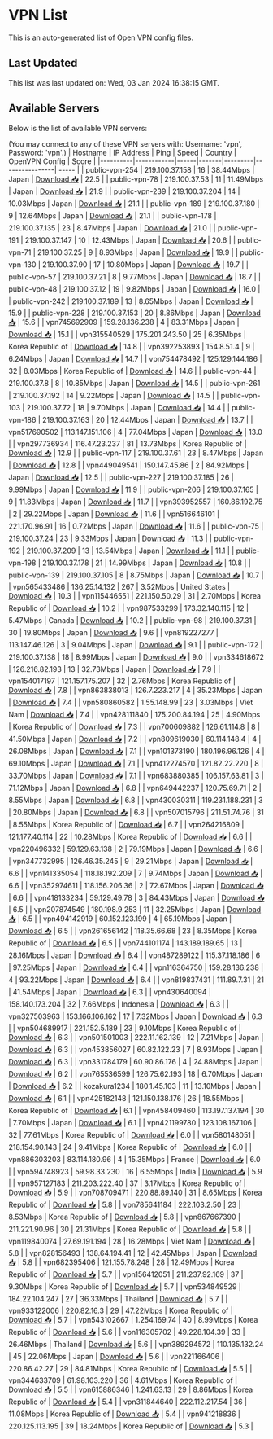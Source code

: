 # VPN List

This is an auto-generated list of Open VPN config files.

## Last Updated

This list was last updated on: Wed, 03 Jan 2024 16:38:15 GMT.

## Available Servers

Below is the list of available VPN servers:

(You may connect to any of these VPN servers with: Username: 'vpn', Password: 'vpn'.)
| Hostname | IP Address | Ping | Speed | Country | OpenVPN Config | Score |
|----------|------------|------|-------|---------|----------------| ----- |
| public-vpn-254 | 219.100.37.158 | 16 | 38.44Mbps | Japan | [Download 📥](./configs/server_0_JP.ovpn) | 22.5 |
| public-vpn-78 | 219.100.37.53 | 11 | 11.49Mbps | Japan | [Download 📥](./configs/server_1_JP.ovpn) | 21.9 |
| public-vpn-239 | 219.100.37.204 | 14 | 10.03Mbps | Japan | [Download 📥](./configs/server_2_JP.ovpn) | 21.1 |
| public-vpn-189 | 219.100.37.180 | 9 | 12.64Mbps | Japan | [Download 📥](./configs/server_3_JP.ovpn) | 21.1 |
| public-vpn-178 | 219.100.37.135 | 23 | 8.47Mbps | Japan | [Download 📥](./configs/server_4_JP.ovpn) | 21.0 |
| public-vpn-191 | 219.100.37.147 | 10 | 12.43Mbps | Japan | [Download 📥](./configs/server_5_JP.ovpn) | 20.6 |
| public-vpn-71 | 219.100.37.25 | 9 | 8.93Mbps | Japan | [Download 📥](./configs/server_6_JP.ovpn) | 19.9 |
| public-vpn-130 | 219.100.37.90 | 17 | 10.80Mbps | Japan | [Download 📥](./configs/server_7_JP.ovpn) | 19.7 |
| public-vpn-57 | 219.100.37.21 | 8 | 9.77Mbps | Japan | [Download 📥](./configs/server_8_JP.ovpn) | 18.7 |
| public-vpn-48 | 219.100.37.12 | 19 | 9.82Mbps | Japan | [Download 📥](./configs/server_9_JP.ovpn) | 16.0 |
| public-vpn-242 | 219.100.37.189 | 13 | 8.65Mbps | Japan | [Download 📥](./configs/server_10_JP.ovpn) | 15.9 |
| public-vpn-228 | 219.100.37.153 | 20 | 8.86Mbps | Japan | [Download 📥](./configs/server_11_JP.ovpn) | 15.6 |
| vpn745692909 | 159.28.136.238 | 4 | 83.31Mbps | Japan | [Download 📥](./configs/server_12_JP.ovpn) | 15.1 |
| vpn315540529 | 175.201.243.50 | 25 | 6.35Mbps | Korea Republic of | [Download 📥](./configs/server_13_KR.ovpn) | 14.8 |
| vpn392253893 | 154.8.51.4 | 9 | 6.24Mbps | Japan | [Download 📥](./configs/server_14_JP.ovpn) | 14.7 |
| vpn754478492 | 125.129.144.186 | 32 | 8.03Mbps | Korea Republic of | [Download 📥](./configs/server_15_KR.ovpn) | 14.6 |
| public-vpn-44 | 219.100.37.8 | 8 | 10.85Mbps | Japan | [Download 📥](./configs/server_16_JP.ovpn) | 14.5 |
| public-vpn-261 | 219.100.37.192 | 14 | 9.22Mbps | Japan | [Download 📥](./configs/server_17_JP.ovpn) | 14.5 |
| public-vpn-103 | 219.100.37.72 | 18 | 9.70Mbps | Japan | [Download 📥](./configs/server_18_JP.ovpn) | 14.4 |
| public-vpn-186 | 219.100.37.163 | 20 | 12.44Mbps | Japan | [Download 📥](./configs/server_19_JP.ovpn) | 13.7 |
| vpn517690502 | 113.147.151.106 | 4 | 77.04Mbps | Japan | [Download 📥](./configs/server_20_JP.ovpn) | 13.0 |
| vpn297736934 | 116.47.23.237 | 81 | 13.73Mbps | Korea Republic of | [Download 📥](./configs/server_21_KR.ovpn) | 12.9 |
| public-vpn-117 | 219.100.37.61 | 23 | 8.47Mbps | Japan | [Download 📥](./configs/server_22_JP.ovpn) | 12.8 |
| vpn449049541 | 150.147.45.86 | 2 | 84.92Mbps | Japan | [Download 📥](./configs/server_23_JP.ovpn) | 12.5 |
| public-vpn-227 | 219.100.37.185 | 26 | 9.99Mbps | Japan | [Download 📥](./configs/server_24_JP.ovpn) | 11.9 |
| public-vpn-206 | 219.100.37.165 | 9 | 11.83Mbps | Japan | [Download 📥](./configs/server_25_JP.ovpn) | 11.7 |
| vpn393952557 | 160.86.192.75 | 2 | 29.22Mbps | Japan | [Download 📥](./configs/server_26_JP.ovpn) | 11.6 |
| vpn516646101 | 221.170.96.91 | 16 | 0.72Mbps | Japan | [Download 📥](./configs/server_27_JP.ovpn) | 11.6 |
| public-vpn-75 | 219.100.37.24 | 23 | 9.33Mbps | Japan | [Download 📥](./configs/server_28_JP.ovpn) | 11.3 |
| public-vpn-192 | 219.100.37.209 | 13 | 13.54Mbps | Japan | [Download 📥](./configs/server_29_JP.ovpn) | 11.1 |
| public-vpn-198 | 219.100.37.178 | 21 | 14.99Mbps | Japan | [Download 📥](./configs/server_30_JP.ovpn) | 10.8 |
| public-vpn-139 | 219.100.37.105 | 8 | 8.75Mbps | Japan | [Download 📥](./configs/server_31_JP.ovpn) | 10.7 |
| vpn565433486 | 136.25.14.132 | 267 | 3.52Mbps | United States | [Download 📥](./configs/server_32_US.ovpn) | 10.3 |
| vpn115446551 | 221.150.50.29 | 31 | 2.70Mbps | Korea Republic of | [Download 📥](./configs/server_33_KR.ovpn) | 10.2 |
| vpn987533299 | 173.32.140.115 | 12 | 5.47Mbps | Canada | [Download 📥](./configs/server_34_CA.ovpn) | 10.2 |
| public-vpn-98 | 219.100.37.31 | 30 | 19.80Mbps | Japan | [Download 📥](./configs/server_35_JP.ovpn) | 9.6 |
| vpn819227277 | 113.147.46.126 | 3 | 9.04Mbps | Japan | [Download 📥](./configs/server_36_JP.ovpn) | 9.1 |
| public-vpn-172 | 219.100.37.138 | 18 | 8.99Mbps | Japan | [Download 📥](./configs/server_37_JP.ovpn) | 9.0 |
| vpn334618672 | 126.216.82.193 | 13 | 32.73Mbps | Japan | [Download 📥](./configs/server_38_JP.ovpn) | 7.9 |
| vpn154017197 | 121.157.175.207 | 32 | 2.76Mbps | Korea Republic of | [Download 📥](./configs/server_39_KR.ovpn) | 7.8 |
| vpn863838013 | 126.7.223.217 | 4 | 35.23Mbps | Japan | [Download 📥](./configs/server_40_JP.ovpn) | 7.4 |
| vpn580860582 | 1.55.148.99 | 23 | 3.03Mbps | Viet Nam | [Download 📥](./configs/server_41_VN.ovpn) | 7.4 |
| vpn428111840 | 175.200.84.194 | 25 | 4.90Mbps | Korea Republic of | [Download 📥](./configs/server_42_KR.ovpn) | 7.3 |
| vpn700609882 | 126.61.114.8 | 8 | 41.50Mbps | Japan | [Download 📥](./configs/server_43_JP.ovpn) | 7.2 |
| vpn809619030 | 60.114.148.4 | 4 | 26.08Mbps | Japan | [Download 📥](./configs/server_44_JP.ovpn) | 7.1 |
| vpn101373190 | 180.196.96.126 | 4 | 69.10Mbps | Japan | [Download 📥](./configs/server_45_JP.ovpn) | 7.1 |
| vpn412274570 | 121.82.22.220 | 8 | 33.70Mbps | Japan | [Download 📥](./configs/server_46_JP.ovpn) | 7.1 |
| vpn683880385 | 106.157.63.81 | 3 | 71.12Mbps | Japan | [Download 📥](./configs/server_47_JP.ovpn) | 6.8 |
| vpn649442237 | 120.75.69.71 | 2 | 8.55Mbps | Japan | [Download 📥](./configs/server_48_JP.ovpn) | 6.8 |
| vpn430030311 | 119.231.188.231 | 3 | 20.80Mbps | Japan | [Download 📥](./configs/server_49_JP.ovpn) | 6.8 |
| vpn507015796 | 211.51.74.76 | 31 | 8.55Mbps | Korea Republic of | [Download 📥](./configs/server_50_KR.ovpn) | 6.7 |
| vpn264216809 | 121.177.40.114 | 22 | 10.28Mbps | Korea Republic of | [Download 📥](./configs/server_51_KR.ovpn) | 6.6 |
| vpn220496332 | 59.129.63.138 | 2 | 79.19Mbps | Japan | [Download 📥](./configs/server_52_JP.ovpn) | 6.6 |
| vpn347732995 | 126.46.35.245 | 9 | 29.21Mbps | Japan | [Download 📥](./configs/server_53_JP.ovpn) | 6.6 |
| vpn141335054 | 118.18.192.209 | 7 | 9.74Mbps | Japan | [Download 📥](./configs/server_54_JP.ovpn) | 6.6 |
| vpn352974611 | 118.156.206.36 | 2 | 72.67Mbps | Japan | [Download 📥](./configs/server_55_JP.ovpn) | 6.6 |
| vpn418133234 | 59.129.49.78 | 3 | 84.43Mbps | Japan | [Download 📥](./configs/server_56_JP.ovpn) | 6.5 |
| vpn207874549 | 180.198.9.253 | 11 | 32.25Mbps | Japan | [Download 📥](./configs/server_57_JP.ovpn) | 6.5 |
| vpn494142919 | 60.152.123.199 | 4 | 65.19Mbps | Japan | [Download 📥](./configs/server_58_JP.ovpn) | 6.5 |
| vpn261656142 | 118.35.66.68 | 23 | 8.35Mbps | Korea Republic of | [Download 📥](./configs/server_59_KR.ovpn) | 6.5 |
| vpn744101174 | 143.189.189.65 | 13 | 28.16Mbps | Japan | [Download 📥](./configs/server_60_JP.ovpn) | 6.4 |
| vpn487289122 | 115.37.118.186 | 6 | 97.25Mbps | Japan | [Download 📥](./configs/server_61_JP.ovpn) | 6.4 |
| vpn116364750 | 159.28.136.238 | 4 | 93.22Mbps | Japan | [Download 📥](./configs/server_62_JP.ovpn) | 6.4 |
| vpn819837431 | 111.89.7.31 | 21 | 41.54Mbps | Japan | [Download 📥](./configs/server_63_JP.ovpn) | 6.3 |
| vpn430640094 | 158.140.173.204 | 32 | 7.66Mbps | Indonesia | [Download 📥](./configs/server_64_ID.ovpn) | 6.3 |
| vpn327503963 | 153.166.106.162 | 17 | 7.32Mbps | Japan | [Download 📥](./configs/server_65_JP.ovpn) | 6.3 |
| vpn504689917 | 221.152.5.189 | 23 | 9.10Mbps | Korea Republic of | [Download 📥](./configs/server_66_KR.ovpn) | 6.3 |
| vpn501501003 | 222.11.162.139 | 12 | 7.21Mbps | Japan | [Download 📥](./configs/server_67_JP.ovpn) | 6.3 |
| vpn453856027 | 60.82.122.23 | 7 | 8.93Mbps | Japan | [Download 📥](./configs/server_68_JP.ovpn) | 6.3 |
| vpn331784179 | 60.90.86.176 | 4 | 24.88Mbps | Japan | [Download 📥](./configs/server_69_JP.ovpn) | 6.2 |
| vpn765536599 | 126.75.62.193 | 18 | 6.70Mbps | Japan | [Download 📥](./configs/server_70_JP.ovpn) | 6.2 |
| kozakura1234 | 180.1.45.103 | 11 | 13.10Mbps | Japan | [Download 📥](./configs/server_71_JP.ovpn) | 6.1 |
| vpn425182148 | 121.150.138.176 | 26 | 18.55Mbps | Korea Republic of | [Download 📥](./configs/server_72_KR.ovpn) | 6.1 |
| vpn458409460 | 113.197.137.194 | 30 | 7.70Mbps | Japan | [Download 📥](./configs/server_73_JP.ovpn) | 6.1 |
| vpn421199780 | 123.108.167.106 | 32 | 77.61Mbps | Korea Republic of | [Download 📥](./configs/server_74_KR.ovpn) | 6.0 |
| vpn580148051 | 218.154.90.143 | 24 | 9.41Mbps | Korea Republic of | [Download 📥](./configs/server_75_KR.ovpn) | 6.0 |
| vpn886303203 | 83.114.180.96 | 4 | 15.35Mbps | France | [Download 📥](./configs/server_76_FR.ovpn) | 6.0 |
| vpn594748923 | 59.98.33.230 | 16 | 6.55Mbps | India | [Download 📥](./configs/server_77_IN.ovpn) | 5.9 |
| vpn957127183 | 211.203.222.40 | 37 | 3.17Mbps | Korea Republic of | [Download 📥](./configs/server_78_KR.ovpn) | 5.9 |
| vpn708709471 | 220.88.89.140 | 31 | 8.65Mbps | Korea Republic of | [Download 📥](./configs/server_79_KR.ovpn) | 5.8 |
| vpn785641184 | 222.103.2.50 | 23 | 8.53Mbps | Korea Republic of | [Download 📥](./configs/server_80_KR.ovpn) | 5.8 |
| vpn867667390 | 211.221.90.96 | 30 | 21.31Mbps | Korea Republic of | [Download 📥](./configs/server_81_KR.ovpn) | 5.8 |
| vpn119840074 | 27.69.191.194 | 28 | 16.28Mbps | Viet Nam | [Download 📥](./configs/server_82_VN.ovpn) | 5.8 |
| vpn828156493 | 138.64.194.41 | 12 | 42.45Mbps | Japan | [Download 📥](./configs/server_83_JP.ovpn) | 5.8 |
| vpn682395406 | 121.155.78.248 | 28 | 12.49Mbps | Korea Republic of | [Download 📥](./configs/server_84_KR.ovpn) | 5.7 |
| vpn156412051 | 211.237.92.169 | 37 | 9.30Mbps | Korea Republic of | [Download 📥](./configs/server_85_KR.ovpn) | 5.7 |
| vpn534849529 | 184.22.104.247 | 27 | 36.33Mbps | Thailand | [Download 📥](./configs/server_86_TH.ovpn) | 5.7 |
| vpn933122006 | 220.82.16.3 | 29 | 47.22Mbps | Korea Republic of | [Download 📥](./configs/server_87_KR.ovpn) | 5.7 |
| vpn543102667 | 1.254.169.74 | 40 | 8.99Mbps | Korea Republic of | [Download 📥](./configs/server_88_KR.ovpn) | 5.6 |
| vpn116305702 | 49.228.104.39 | 33 | 26.46Mbps | Thailand | [Download 📥](./configs/server_89_TH.ovpn) | 5.6 |
| vpn389294572 | 110.135.132.24 | 45 | 22.06Mbps | Japan | [Download 📥](./configs/server_90_JP.ovpn) | 5.6 |
| vpn221166406 | 220.86.42.27 | 29 | 84.81Mbps | Korea Republic of | [Download 📥](./configs/server_91_KR.ovpn) | 5.5 |
| vpn344633709 | 61.98.103.220 | 36 | 4.61Mbps | Korea Republic of | [Download 📥](./configs/server_92_KR.ovpn) | 5.5 |
| vpn615886346 | 1.241.63.13 | 29 | 8.86Mbps | Korea Republic of | [Download 📥](./configs/server_93_KR.ovpn) | 5.4 |
| vpn311844640 | 222.112.217.54 | 36 | 11.08Mbps | Korea Republic of | [Download 📥](./configs/server_94_KR.ovpn) | 5.4 |
| vpn941218836 | 220.125.113.195 | 39 | 18.24Mbps | Korea Republic of | [Download 📥](./configs/server_95_KR.ovpn) | 5.3 |
